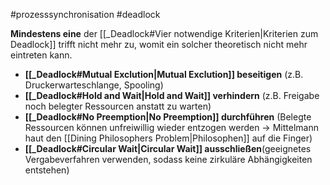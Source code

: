 #prozesssynchronisation
#deadlock 

**Mindestens eine** der [[_Deadlock#Vier notwendige Kriterien|Kriterien zum Deadlock]] trifft nicht mehr zu, womit ein solcher theoretisch nicht mehr eintreten kann.

* **[[_Deadlock#Mutual Exclution|Mutual Exclution]] beseitigen** (z.B. Druckerwarteschlange, Spooling)
* **[[_Deadlock#Hold and Wait|Hold and Wait]] verhindern** (z.B. Freigabe noch belegter Ressourcen anstatt zu warten)
* **[[_Deadlock#No Preemption|No Preemption]] durchführen** (Belegte Ressourcen können unfreiwillig wieder entzogen werden -> Mittelmann haut den [[Dining Philosophers Problem|Philosophen]] auf die Finger)
* **[[_Deadlock#Circular Wait|Circular Wait]] ausschließen**(geeignetes Vergabeverfahren verwenden, sodass keine zirkuläre Abhängigkeiten entstehen)
